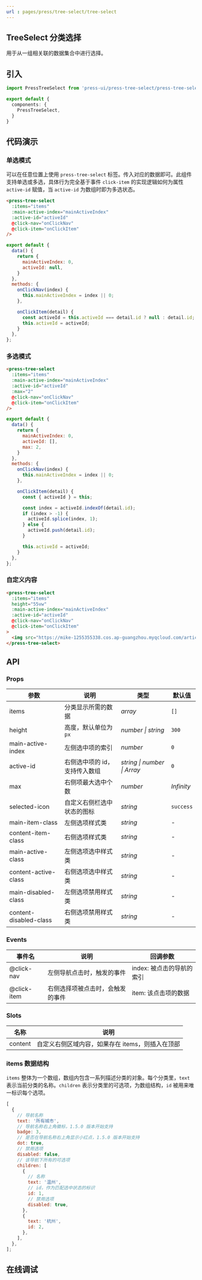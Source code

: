 ```yaml
---
url : pages/press/tree-select/tree-select
---
```


## TreeSelect 分类选择

用于从一组相关联的数据集合中进行选择。


## 引入

```ts
import PressTreeSelect from 'press-ui/press-tree-select/press-tree-select.vue';

export default {
  components: {
    PressTreeSelect,
  }
}
```

## 代码演示

### 单选模式

可以在任意位置上使用 `press-tree-select` 标签。传入对应的数据即可。此组件支持单选或多选，具体行为完全基于事件 `click-item` 的实现逻辑如何为属性 `active-id` 赋值，当 `active-id` 为数组时即为多选状态。

```html
<press-tree-select
  :items="items"
  :main-active-index="mainActiveIndex"
  :active-id="activeId"
  @click-nav="onClickNav"
  @click-item="onClickItem"
/>
```

```javascript
export default {
  data() {
    return {
      mainActiveIndex: 0,
      activeId: null,
    }
  },
  methods: {
    onClickNav(index) {
      this.mainActiveIndex = index || 0;
    },

    onClickItem(detail) {
      const activeId = this.activeId === detail.id ? null : detail.id;
      this.activeId = activeId;
    }
  },
};
```

### 多选模式

```html
<press-tree-select
  :items="items"
  :main-active-index="mainActiveIndex"
  :active-id="activeId"
  :max="2"
  @click-nav="onClickNav"
  @click-item="onClickItem"
/>
```

```javascript
export default {
  data() {
    return {
      mainActiveIndex: 0,
      activeId: [],
      max: 2,
    }
  },
  methods: {
    onClickNav(index) {
      this.mainActiveIndex = index || 0;
    },

    onClickItem(detail) {
      const { activeId } = this;

      const index = activeId.indexOf(detail.id);
      if (index > -1) {
        activeId.splice(index, 1);
      } else {
        activeId.push(detail.id);
      }

      this.activeId = activeId;
    }
  },
};
```

### 自定义内容

```html
<press-tree-select
  :items="items"
  height="55vw"
  :main-active-index="mainActiveIndex"
  :active-id="activeId"
  @click-nav="onClickNav"
  @click-item="onClickItem"
>
  <img src="https://mike-1255355338.cos.ap-guangzhou.myqcloud.com/article/2023/5/own_mike_9f901ce42e18990883.jpeg" slot="content" />
</press-tree-select>
```

## API

### Props

| 参数                   | 说明                          | 类型                        | 默认值     |
| ---------------------- | ----------------------------- | --------------------------- | ---------- |
| items                  | 分类显示所需的数据            | _array_                     | `[]`       |
| height                 | 高度，默认单位为`px`          | _number \| string_          | `300`      |
| main-active-index      | 左侧选中项的索引              | _number_                    | `0`        |
| active-id              | 右侧选中项的 id，支持传入数组 | _string \| number \| Array_ | `0`        |
| max                    | 右侧项最大选中个数            | _number_                    | _Infinity_ |
| selected-icon          | 自定义右侧栏选中状态的图标    | _string_                    | `success`  |
| main-item-class        | 左侧选项样式类                | _string_                    | -          |
| content-item-class     | 右侧选项样式类                | _string_                    | -          |
| main-active-class      | 左侧选项选中样式类            | _string_                    | -          |
| content-active-class   | 右侧选项选中样式类            | _string_                    | -          |
| main-disabled-class    | 左侧选项禁用样式类            | _string_                    | -          |
| content-disabled-class | 右侧选项禁用样式类            | _string_                    | -          |

### Events

| 事件名      | 说明                             | 回调参数                  |
| ----------- | -------------------------------- | ------------------------- |
| @click-nav  | 左侧导航点击时，触发的事件       | index: 被点击的导航的索引 |
| @click-item | 右侧选择项被点击时，会触发的事件 | item: 该点击项的数据      |

### Slots

| 名称    | 说明                                             |
| ------- | ------------------------------------------------ |
| content | 自定义右侧区域内容，如果存在 items，则插入在顶部 |

### items 数据结构

`items` 整体为一个数组，数组内包含一系列描述分类的对象。每个分类里，`text` 表示当前分类的名称。`children` 表示分类里的可选项，为数组结构，`id` 被用来唯一标识每个选项。

```javascript
[
  {
    // 导航名称
    text: '所有城市',
    // 导航名称右上角徽标，1.5.0 版本开始支持
    badge: 3,
    // 是否在导航名称右上角显示小红点，1.5.0 版本开始支持
    dot: true,
    // 禁用选项
    disabled: false,
    // 该导航下所有的可选项
    children: [
      {
        // 名称
        text: '温州',
        // id，作为匹配选中状态的标识
        id: 1,
        // 禁用选项
        disabled: true,
      },
      {
        text: '杭州',
        id: 2,
      },
    ],
  },
];
```


## 在线调试

<debug-online />
